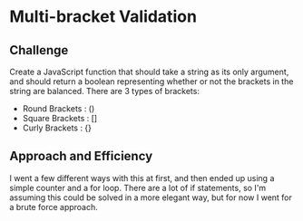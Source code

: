 # Multi-bracket Validation

## Challenge
Create a JavaScript function that should take a string as its only argument, and should return a boolean representing whether or not the brackets in the string are balanced. There are 3 types of brackets:
* Round Brackets : ()
* Square Brackets : []
* Curly Brackets : {}

## Approach and Efficiency
I went a few different ways with this at first, and then ended up using a simple counter and a for loop. There are a lot of if statements, so I'm assuming this could be solved in a more elegant way, but for now I went for a brute force approach.